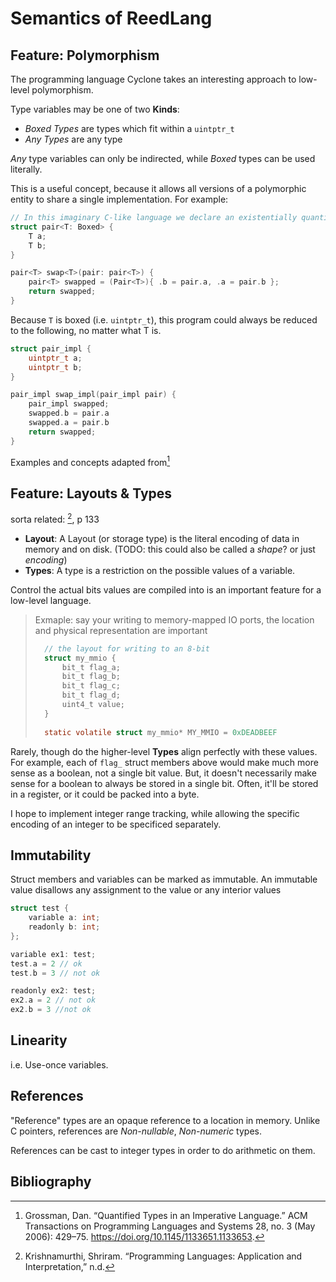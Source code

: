 # Semantics of ReedLang

## Feature: Polymorphism

The programming language Cyclone takes an interesting approach to low-level polymorphism.

Type variables may be one of two __Kinds__:

- *Boxed Types* are types which fit within a `uintptr_t`
- *Any Types* are any type

*Any* type variables can only be indirected, while *Boxed* types can be used literally.


This is a useful concept, because it allows all versions of a polymorphic entity to share a single implementation.
For example:

<!-- TODO: Ask Simon / research more about existential vs universally quantified types... -->
<!-- TODO: Re-read section 4.4, I don't *completely* understand it, but I think the "no withness changes" solution makes the most sense -->

```c
// In this imaginary C-like language we declare an existentially quantified struct over T, which is a type of kind Boxed
struct pair<T: Boxed> {
    T a;
    T b;
}

pair<T> swap<T>(pair: pair<T>) {
    pair<T> swapped = (Pair<T>){ .b = pair.a, .a = pair.b };
    return swapped;
}
```

Because `T` is boxed (i.e. `uintptr_t`), this program could always be reduced to the following, no matter what T is.

```c
struct pair_impl {
    uintptr_t a;
    uintptr_t b;
}

pair_impl swap_impl(pair_impl pair) {
    pair_impl swapped;
    swapped.b = pair.a
    swapped.a = pair.b
    return swapped;
}
```

Examples and concepts adapted from[^1]


## Feature: Layouts & Types

sorta related: [^2], p 133

- **Layout**: A Layout (or storage type) is the literal encoding of data in memory and on disk. (TODO: this could also be called a *shape*? or just *encoding*)
- **Types**: A type is a restriction on the possible values of a variable.

Control the actual bits values are compiled into is an important feature for a low-level language.

> Exmaple: say your writing to memory-mapped IO ports, the location and physical representation are important
> ```c
>   // the layout for writing to an 8-bit 
>   struct my_mmio {
>       bit_t flag_a;  
>       bit_t flag_b;  
>       bit_t flag_c;  
>       bit_t flag_d;  
>       uint4_t value;  
>   }
>   
>   static volatile struct my_mmio* MY_MMIO = 0xDEADBEEF
> ```

Rarely, though do the higher-level **Types** align perfectly with these values.
For example, each of `flag_` struct members above would make much more sense as a boolean, not a single bit value.
But, it doesn't necessarily make sense for a boolean to always be stored in a single bit.
Often, it'll be stored in a register, or it could be packed into a byte.

I hope to implement integer range tracking, while allowing the specific encoding of an integer to be specificed separately.

## Immutability


Struct members and variables can be marked as immutable. An immutable value disallows any assignment to the value or any interior values

```c
struct test {
    variable a: int;
    readonly b: int;
};

variable ex1: test;
test.a = 2 // ok
test.b = 3 // not ok

readonly ex2: test;
ex2.a = 2 // not ok
ex2.b = 3 //not ok
```


## Linearity

i.e. Use-once variables.

## References

"Reference" types are an opaque reference to a location in memory.
Unlike C pointers, references are *Non-nullable*, *Non-numeric* types.

References can be cast to integer types in order to do arithmetic on them.

## Bibliography

[^1]: Grossman, Dan. “Quantified Types in an Imperative Language.” ACM Transactions on Programming Languages and Systems 28, no. 3 (May 2006): 429–75. https://doi.org/10.1145/1133651.1133653.
[^2]: Krishnamurthi, Shriram. “Programming Languages: Application and Interpretation,” n.d.
